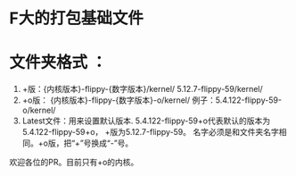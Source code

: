 # F大的打包基础文件

# 文件夹格式 ：
1. +版：{内核版本}-flippy-{数字版本}/kernel/ 5.12.7-flippy-59/kernel/
2. +o版： {内核版本}-flippy-{数字版本}-o/kernel/ 例子：5.4.122-flippy-59-o/kernel/
3. Latest文件：用来设置默认版本. 5.4.122-flippy-59+o代表默认的版本为5.4.122-flippy-59+o， +版为5.12.7-flippy-59。 名字必须是和文件夹名字相同。+o版，把“+”号换成“-”号。

欢迎各位的PR。目前只有+o的内核。

